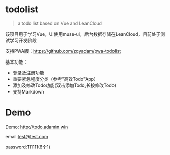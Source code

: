 # todolist

> a todo list based on Vue and LeanCloud

该项目用于学习Vue，UI使用muse-ui，后台数据存储在LeanCloud，目前处于测试学习开发阶段

支持PWA版：https://github.com/zqyadam/pwa-todolist

基本功能：

- 登录及注册功能
- 重要紧急程度分类（参考"高效Todo"App）
- 添加及修改Todo功能(双击添加Todo,长按修改Todo)
- 支持Markdown


# Demo

Demo: http://todo.adamin.win

email:test@test.com

password:111111(6个1)
